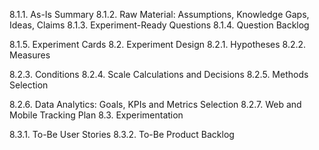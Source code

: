 8.1.1. As-Is Summary
8.1.2. Raw Material: Assumptions, Knowledge Gaps, Ideas, Claims
8.1.3. Experiment-Ready Questions
8.1.4. Question Backlog

8.1.5. Experiment Cards
8.2. Experiment Design 
8.2.1. Hypotheses
8.2.2. Measures

8.2.3. Conditions
8.2.4. Scale Calculations and Decisions
8.2.5. Methods Selection


8.2.6. Data Analytics: Goals, KPIs and Metrics Selection
8.2.7. Web and Mobile Tracking Plan
8.3. Experimentation 

8.3.1. To-Be User Stories
8.3.2. To-Be Product Backlog 
